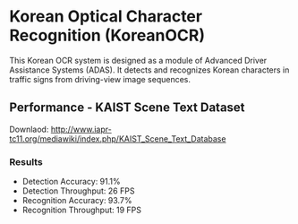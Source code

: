 # Korean Optical Character Recognition (KoreanOCR)
This Korean OCR system is designed as a module of Advanced Driver Assistance Systems (ADAS). It detects and recognizes Korean characters in traffic signs from driving-view image sequences.

## Performance - KAIST Scene Text Dataset
Downlaod: http://www.iapr-tc11.org/mediawiki/index.php/KAIST_Scene_Text_Database

### Results
  + Detection Accuracy: 91.1%
  + Detection Throughput: 26 FPS
  + Recognition Accuracy: 93.7%
  + Recognition Throughput: 19 FPS
